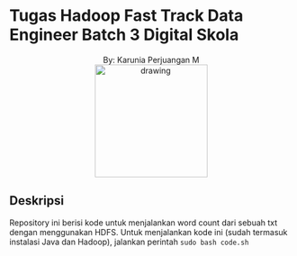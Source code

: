 # Tugas Hadoop Fast Track Data Engineer Batch 3 Digital Skola
<div style="text-align:center">
By: Karunia Perjuangan M
</div>
<div style="text-align:center">
<img src="https://editor.analyticsvidhya.com/uploads/526181_kPKoXmHBDmGthbah-0549A.png" style="align:center" alt="drawing" width="200"/>
</div>


## Deskripsi

Repository ini berisi kode untuk menjalankan word count dari sebuah txt dengan menggunakan HDFS. Untuk menjalankan kode ini (sudah termasuk instalasi Java dan Hadoop), jalankan perintah `sudo bash code.sh`


